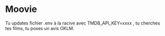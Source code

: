 # Moovie
Tu updates fichier .env à la racive avec TMDB_API_KEY=xxxx , tu cherches tes films, tu poses un avis OKLM.
